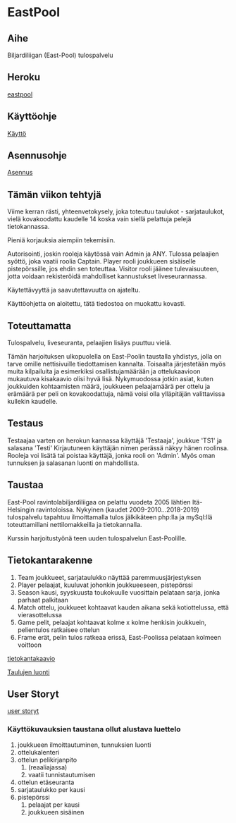 # EastPool

## Aihe

Biljardiliigan (East-Pool) tulospalvelu

## Heroku

[eastpool](https://eastpool.herokuapp.com)


## Käyttöohje

[Käyttö](documents/käyttöohje.md)

## Asennusohje

[Asennus](documents/asennusohje.md)

## Tämän viikon tehtyjä

Viime kerran rästi, yhteenvetokysely, joka toteutuu taulukot - sarjataulukot, vielä kovakoodattu kaudelle 14 koska vain siellä 
pelattuja pelejä tietokannassa.

Pieniä korjauksia aiempiin tekemisiin.

Autorisointi, joskin rooleja käytössä vain Admin ja ANY. Tulossa pelaajien syöttö, joka vaatii roolia Captain. Player rooli 
joukkueen sisäiselle pistepörssille, jos ehdin sen toteuttaa. Visitor rooli jäänee tulevaisuuteen, jotta voidaan 
rekisteröidä mahdolliset kannustukset liveseurannassa.

Käytettävyyttä ja saavutettavuutta on ajateltu.

Käyttöohjetta on aloitettu, tätä tiedostoa on muokattu kovasti.

## Toteuttamatta

Tulospalvelu, liveseuranta, pelaajien lisäys puuttuu vielä. 

Tämän harjoituksen ulkopuolella on East-Poolin taustalla yhdistys, jolla on tarve omille nettisivuille
tiedottamisen kannalta. Toisaalta järjestetään myös muita kilpailuita ja esimerkiksi osallistujamäärään ja ottelukaavioon mukautuva
kisakaavio olisi hyvä lisä. Nykymuodossa jotkin asiat, kuten joukkuiden kohtaamisten määrä, joukkueen pelaajamäärä per ottelu ja 
erämäärä per peli on kovakoodattuja, nämä voisi olla ylläpitäjän valittavissa kullekin kaudelle.

## Testaus

Testaajaa varten on herokun kannassa käyttäjä 'Testaaja', joukkue 'TS1' ja salasana 'Testi'
Kirjautuneen käyttäjän nimen perässä näkyy hänen roolinsa. Rooleja voi lisätä tai poistaa käyttäjä, jonka rooli on 'Admin'. Myös oman tunnuksen ja salasanan luonti on mahdollista.


## Taustaa 

East-Pool ravintolabiljardiliigaa on pelattu vuodeta 2005 lähtien Itä-Helsingin ravintoloissa. Nykyinen (kaudet 2009-2010…2018-2019) tulospalvelu tapahtuu ilmoittamalla tulos jälkikäteen php:lla ja mySql:llä
 toteuttamillani nettilomakkeilla ja tietokannalla.

Kurssin harjoitustyönä teen uuden tulospalvelun East-Poolille.

## Tietokantarakenne

1. Team joukkueet, sarjataulukko näyttää paremmuusjärjestyksen
1. Player pelaajat, kuuluvat johonkin joukkueeseen, pistepörssi
1. Season kausi, syyskuusta toukokuulle vuosittain pelataan sarja, jonka parhaat palkitaan
1. Match ottelu, joukkueet kohtaavat kauden aikana sekä kotiottelussa, että vierasottelussa
1. Game pelit, pelaajat kohtaavat kolme x kolme henkisin joukkuein, pelientulos ratkaisee ottelun
1. Frame erät, pelin tulos ratkeaa erissä, East-Poolissa pelataan kolmeen voittoon

[tietokantakaavio](documents/EastPoolTK.pdf)

[Taulujen luonti](documents/CreateTables.md)

## User Storyt

[user storyt](documents/UserStories.pdf)

### Käyttökuvauksien taustana ollut alustava luettelo 

1. joukkueen ilmoittautuminen, tunnuksien luonti
1. ottelukalenteri
1. ottelun pelikirjanpito
   1. (reaaliajassa)
   1. vaatii tunnistautumisen
1. ottelun etäseuranta
1. sarjataulukko per kausi
1. pistepörssi
   1. pelaajat per kausi
   1. joukkueen sisäinen

 
